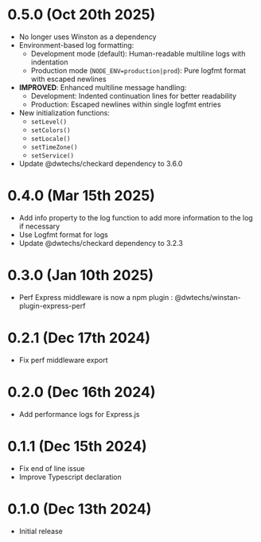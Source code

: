 # 0.5.0 (Oct 20th 2025)

- No longer uses Winston as a dependency
- Environment-based log formatting:
  - Development mode (default): Human-readable multiline logs with indentation
  - Production mode (`NODE_ENV=production|prod`): Pure logfmt format with escaped newlines
- **IMPROVED**: Enhanced multiline message handling:
  - Development: Indented continuation lines for better readability
  - Production: Escaped newlines within single logfmt entries
- New initialization functions:
  - `setLevel()`
  - `setColors()`
  - `setLocale()`
  - `setTimeZone()`
  - `setService()`
- Update @dwtechs/checkard dependency to 3.6.0


# 0.4.0 (Mar 15th 2025)

- Add info property to the log function to add more information to the log if necessary
- Use Logfmt format for logs
- Update @dwtechs/checkard dependency to 3.2.3 


# 0.3.0 (Jan 10th 2025)

- Perf Express middleware is now a npm plugin : @dwtechs/winstan-plugin-express-perf 


# 0.2.1 (Dec 17th 2024)

- Fix perf middleware export


# 0.2.0 (Dec 16th 2024)

- Add performance logs for Express.js


# 0.1.1 (Dec 15th 2024)

- Fix end of line issue
- Improve Typescript declaration


# 0.1.0 (Dec 13th 2024)

- Initial release
